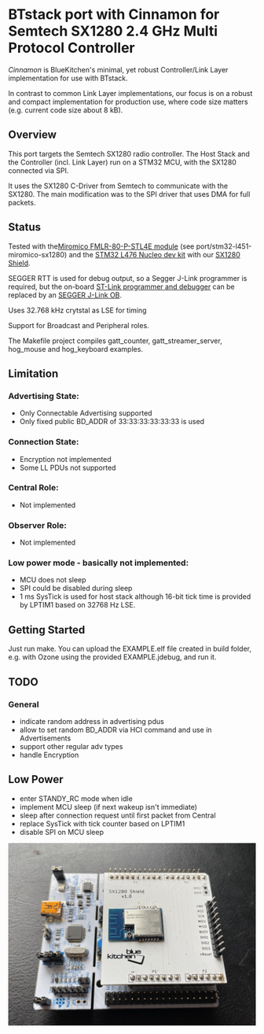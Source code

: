 # BTstack port with Cinnamon for Semtech SX1280 2.4 GHz Multi Protocol Controller

*Cinnamon* is BlueKitchen's minimal, yet robust Controller/Link Layer implementation for use with BTstack.

In contrast to common Link Layer implementations, our focus is on a robust and compact implementation for production use,
where code size matters (e.g. current code size about 8 kB).

## Overview

This port targets the Semtech SX1280 radio controller. The Host Stack and the Controller (incl. Link Layer) run on a STM32 MCU, with the SX1280 connected via SPI.

It uses the SX1280 C-Driver from Semtech to communicate with the SX1280. The main modification was to the SPI driver that uses DMA for full packets.

## Status

Tested with the[Miromico FMLR-80-P-STL4E module](https://miromico.ch/portfolio/fmlr-8x-x-stlx/) 
(see port/stm32-l451-miromico-sx1280) and the
[STM32 L476 Nucleo dev kit](https://www.st.com/en/evaluation-tools/nucleo-l476rg.html)
with our [SX1280 Shield](https://github.com/bluekitchen/sx1280-shield). 

SEGGER RTT is used for debug output, so a Segger J-Link programmer is required, but the on-board
[ST-Link programmer and debugger](https://www.st.com/en/development-tools/st-link-v2.html) can be replaced by an
[SEGGER J-Link OB](https://www.segger.com/products/debug-probes/j-link/models/other-j-links/st-link-on-board/). 

Uses 32.768 kHz crytstal as LSE for timing

Support for Broadcast and Peripheral roles.

The Makefile project compiles gatt_counter, gatt_streamer_server, hog_mouse and hog_keyboard examples.

## Limitation

### Advertising State:
- Only Connectable Advertising supported
- Only fixed public BD_ADDR of 33:33:33:33:33:33 is used

### Connection State:
- Encryption not implemented
- Some LL PDUs not supported

### Central Role:
- Not implemented

### Observer Role:
- Not implemented

### Low power mode - basically not implemented:
- MCU does not sleep
- SPI could be disabled during sleep
- 1 ms SysTick is used for host stack although 16-bit tick time is provided by LPTIM1 based on 32768 Hz LSE.

## Getting Started

Just run make. You can upload the EXAMPLE.elf file created in build folder, 
e.g. with Ozone using the provided EXAMPLE.jdebug, and run it.

## TODO

### General
- indicate random address in advertising pdus
- allow to set random BD_ADDR via HCI command and use in Advertisements
- support other regular adv types
- handle Encryption

## Low Power
- enter STANDY_RC mode when idle
- implement MCU sleep (if next wakeup isn't immediate)
- sleep after connection request until first packet from Central
- replace SysTick with tick counter based on LPTIM1
- disable SPI on MCU sleep

![STM32 L476RG Nucleo with SX1280 Shield](nucleo-with-sx1280-shield.jpg)
